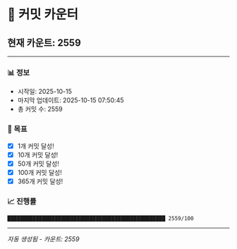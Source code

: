 # 🔢 커밋 카운터

## 현재 카운트: 2559

---

### 📊 정보
- 시작일: 2025-10-15
- 마지막 업데이트: 2025-10-15 07:50:45
- 총 커밋 수: 2559

### 🎯 목표
- [x] 1개 커밋 달성!
- [x] 10개 커밋 달성!
- [x] 50개 커밋 달성!
- [x] 100개 커밋 달성!
- [x] 365개 커밋 달성!

### 📈 진행률
```
██████████████████████████████████████████████████ 2559/100
```

---
*자동 생성됨 - 카운트: 2559*
